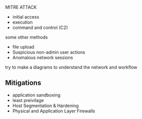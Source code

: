 MITRE ATTACK
- initial access
- execution
- command and control (C2)

some other methods
- file upload
- Suspicious non-admin user actions
- Anomalous network sessions

try to make a diagrams to understand the network and workflow

## Mitigations
- application sandboxing
- least preivilage
- Host Segmentation & Hardening
- Physical and Application Layer Firewalls